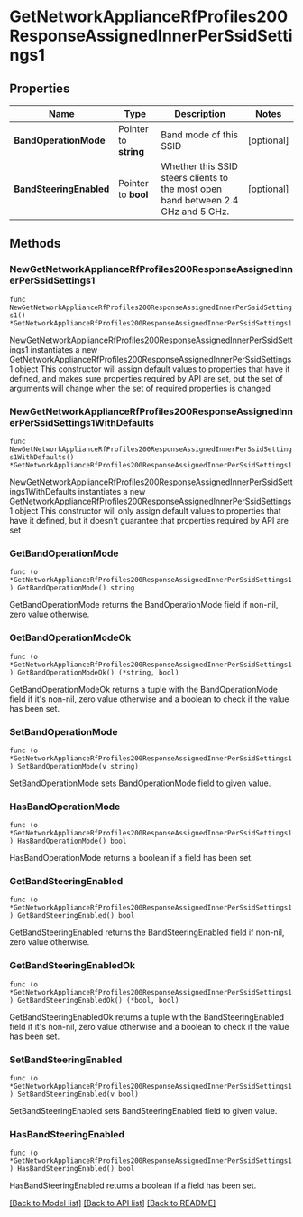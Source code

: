 # GetNetworkApplianceRfProfiles200ResponseAssignedInnerPerSsidSettings1

## Properties

Name | Type | Description | Notes
------------ | ------------- | ------------- | -------------
**BandOperationMode** | Pointer to **string** | Band mode of this SSID | [optional] 
**BandSteeringEnabled** | Pointer to **bool** | Whether this SSID steers clients to the most open band between 2.4 GHz and 5 GHz. | [optional] 

## Methods

### NewGetNetworkApplianceRfProfiles200ResponseAssignedInnerPerSsidSettings1

`func NewGetNetworkApplianceRfProfiles200ResponseAssignedInnerPerSsidSettings1() *GetNetworkApplianceRfProfiles200ResponseAssignedInnerPerSsidSettings1`

NewGetNetworkApplianceRfProfiles200ResponseAssignedInnerPerSsidSettings1 instantiates a new GetNetworkApplianceRfProfiles200ResponseAssignedInnerPerSsidSettings1 object
This constructor will assign default values to properties that have it defined,
and makes sure properties required by API are set, but the set of arguments
will change when the set of required properties is changed

### NewGetNetworkApplianceRfProfiles200ResponseAssignedInnerPerSsidSettings1WithDefaults

`func NewGetNetworkApplianceRfProfiles200ResponseAssignedInnerPerSsidSettings1WithDefaults() *GetNetworkApplianceRfProfiles200ResponseAssignedInnerPerSsidSettings1`

NewGetNetworkApplianceRfProfiles200ResponseAssignedInnerPerSsidSettings1WithDefaults instantiates a new GetNetworkApplianceRfProfiles200ResponseAssignedInnerPerSsidSettings1 object
This constructor will only assign default values to properties that have it defined,
but it doesn't guarantee that properties required by API are set

### GetBandOperationMode

`func (o *GetNetworkApplianceRfProfiles200ResponseAssignedInnerPerSsidSettings1) GetBandOperationMode() string`

GetBandOperationMode returns the BandOperationMode field if non-nil, zero value otherwise.

### GetBandOperationModeOk

`func (o *GetNetworkApplianceRfProfiles200ResponseAssignedInnerPerSsidSettings1) GetBandOperationModeOk() (*string, bool)`

GetBandOperationModeOk returns a tuple with the BandOperationMode field if it's non-nil, zero value otherwise
and a boolean to check if the value has been set.

### SetBandOperationMode

`func (o *GetNetworkApplianceRfProfiles200ResponseAssignedInnerPerSsidSettings1) SetBandOperationMode(v string)`

SetBandOperationMode sets BandOperationMode field to given value.

### HasBandOperationMode

`func (o *GetNetworkApplianceRfProfiles200ResponseAssignedInnerPerSsidSettings1) HasBandOperationMode() bool`

HasBandOperationMode returns a boolean if a field has been set.

### GetBandSteeringEnabled

`func (o *GetNetworkApplianceRfProfiles200ResponseAssignedInnerPerSsidSettings1) GetBandSteeringEnabled() bool`

GetBandSteeringEnabled returns the BandSteeringEnabled field if non-nil, zero value otherwise.

### GetBandSteeringEnabledOk

`func (o *GetNetworkApplianceRfProfiles200ResponseAssignedInnerPerSsidSettings1) GetBandSteeringEnabledOk() (*bool, bool)`

GetBandSteeringEnabledOk returns a tuple with the BandSteeringEnabled field if it's non-nil, zero value otherwise
and a boolean to check if the value has been set.

### SetBandSteeringEnabled

`func (o *GetNetworkApplianceRfProfiles200ResponseAssignedInnerPerSsidSettings1) SetBandSteeringEnabled(v bool)`

SetBandSteeringEnabled sets BandSteeringEnabled field to given value.

### HasBandSteeringEnabled

`func (o *GetNetworkApplianceRfProfiles200ResponseAssignedInnerPerSsidSettings1) HasBandSteeringEnabled() bool`

HasBandSteeringEnabled returns a boolean if a field has been set.


[[Back to Model list]](../README.md#documentation-for-models) [[Back to API list]](../README.md#documentation-for-api-endpoints) [[Back to README]](../README.md)


